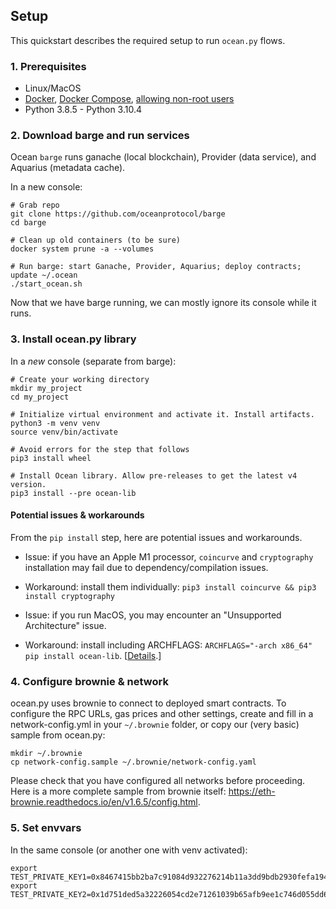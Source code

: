 <!--
Copyright 2022 Ocean Protocol Foundation
SPDX-License-Identifier: Apache-2.0
-->
## Setup
This quickstart describes the required setup to run `ocean.py` flows.

### 1. Prerequisites

-   Linux/MacOS
-   [Docker](https://docs.docker.com/engine/install/), [Docker Compose](https://docs.docker.com/compose/install/), [allowing non-root users](https://www.thegeekdiary.com/run-docker-as-a-non-root-user/)
-   Python 3.8.5 - Python 3.10.4

### 2. Download barge and run services

Ocean `barge` runs ganache (local blockchain), Provider (data service), and Aquarius (metadata cache).

In a new console:

```console
# Grab repo
git clone https://github.com/oceanprotocol/barge
cd barge

# Clean up old containers (to be sure)
docker system prune -a --volumes

# Run barge: start Ganache, Provider, Aquarius; deploy contracts; update ~/.ocean
./start_ocean.sh
```

Now that we have barge running, we can mostly ignore its console while it runs.

### 3. Install ocean.py library

In a *new* console (separate from barge):

```console
# Create your working directory
mkdir my_project
cd my_project

# Initialize virtual environment and activate it. Install artifacts.
python3 -m venv venv
source venv/bin/activate

# Avoid errors for the step that follows
pip3 install wheel

# Install Ocean library. Allow pre-releases to get the latest v4 version.
pip3 install --pre ocean-lib
```

#### Potential issues & workarounds

From the `pip install` step, here are potential issues and workarounds.

- Issue: if you have an Apple M1 processor, `coincurve` and `cryptography` installation may fail due to dependency/compilation issues.
- Workaround: install them individually: `pip3 install coincurve && pip3 install cryptography`


- Issue: if you run MacOS, you may encounter an "Unsupported Architecture" issue.
- Workaround: install including ARCHFLAGS: `ARCHFLAGS="-arch x86_64" pip install ocean-lib`. [[Details](https://github.com/oceanprotocol/ocean.py/issues/486).]

### 4. Configure brownie & network

ocean.py uses brownie to connect to deployed smart contracts. To configure the RPC URLs, gas prices and other settings,
create and fill in a network-config.yml in your `~/.brownie` folder, or copy our (very basic) sample from ocean.py:

```console
mkdir ~/.brownie
cp network-config.sample ~/.brownie/network-config.yaml
```

Please check that you have configured all networks before proceeding. Here is a more complete sample from brownie itself: https://eth-brownie.readthedocs.io/en/v1.6.5/config.html.


### 5. Set envvars

In the same console (or another one with venv activated):
```console
export TEST_PRIVATE_KEY1=0x8467415bb2ba7c91084d932276214b11a3dd9bdb2930fefa194b666dd8020b99
export TEST_PRIVATE_KEY2=0x1d751ded5a32226054cd2e71261039b65afb9ee1c746d055dd699b1150a5befc
```
